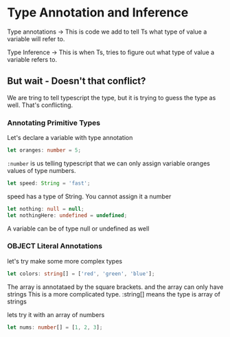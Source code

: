 # Type Annotation and Inference

Type annotations -> This is code we add to tell Ts what type of value a variable will refer to.

Type Inference -> This is when Ts, tries to figure out what type of value a variable refers to.

## But wait - Doesn't that conflict?

We are tring to tell typescript the type, but it is trying to guess the type as well. That's conflicting.

### Annotating Primitive Types

Let's declare a variable with type annotation

```typescript
let oranges: number = 5;
```

`:number` is us telling typescript that we can only assign variable oranges values of type numbers.

```typescript
let speed: String = 'fast';
```

speed has a type of String. You cannot assign it a number

```typescript
let nothing: null = null;
let nothingHere: undefined = undefined;
```

A variable can be of type null or undefined as well

### OBJECT Literal Annotations

let's try make some more complex types

```typescript
let colors: string[] = ['red', 'green', 'blue'];
```

The array is annotataed by the square brackets. and the array can only have strings
This is a more complicated type. :string[] means the type is array of strings

lets try it with an array of numbers

```typescript
let nums: number[] = [1, 2, 3];
```
